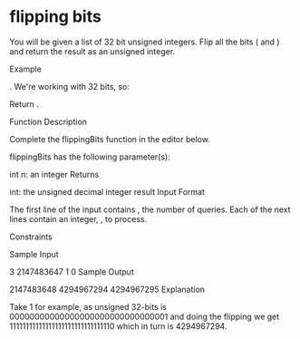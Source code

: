 # flipping bits

You will be given a list of 32 bit unsigned integers. Flip all the bits ( and ) and return the result as an unsigned integer.

Example

. We're working with 32 bits, so:



Return .

Function Description

Complete the flippingBits function in the editor below.

flippingBits has the following parameter(s):

int n: an integer
Returns

int: the unsigned decimal integer result
Input Format

The first line of the input contains , the number of queries.
Each of the next  lines contain an integer, , to process.

Constraints



Sample Input

3 
2147483647 
1 
0
Sample Output

2147483648 
4294967294 
4294967295
Explanation

Take 1 for example, as unsigned 32-bits is 00000000000000000000000000000001 and doing the flipping we get 11111111111111111111111111111110 which in turn is 4294967294.
